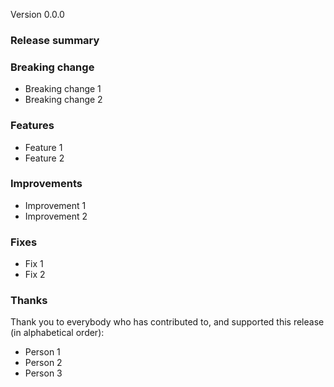 <!--

Please put the short and descriptive title above.
We follow the Semantic Versioning. Please check Tags for the latest version number.

-->
Version 0.0.0

### Release summary

<!-- A short summary of the release -->

### Breaking change
<!--

Please describe as detail as possible if there are any breaking changes, to let users know how to handle the changes.
Please add related merge request number here as (!91)

-->
* Breaking change 1
* Breaking change 2

### Features

<!-- Please add related merge request number here as (!91) -->
* Feature 1
* Feature 2

### Improvements

<!-- Please add related merge request number here as (!91) -->
* Improvement 1
* Improvement 2

### Fixes

<!-- Please add related merge request number here as (!91) -->
* Fix 1
* Fix 2

### Thanks

Thank you to everybody who has contributed to, and supported this release (in alphabetical order):

* Person 1
* Person 2
* Person 3
